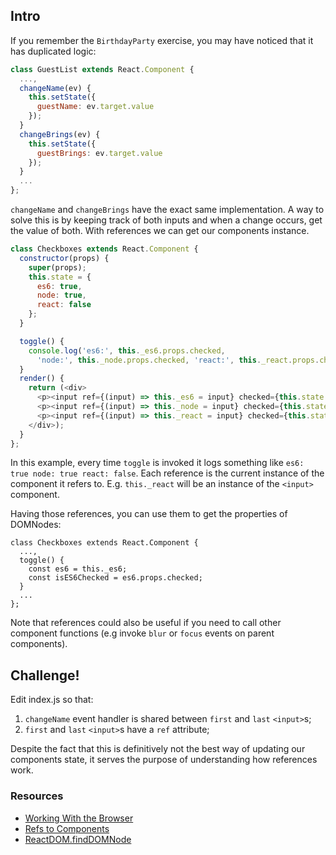 ## Intro

If you remember the `BirthdayParty` exercise, you may have noticed that it has duplicated logic:

```js
class GuestList extends React.Component {
  ...,
  changeName(ev) {
    this.setState({
      guestName: ev.target.value
    });
  }
  changeBrings(ev) {
    this.setState({
      guestBrings: ev.target.value
    });
  }
  ...
};
```

`changeName` and `changeBrings` have the exact same implementation. A way to solve this is by keeping track of both inputs and when a change occurs, get the value of both. With references we can get our components instance.

```js
class Checkboxes extends React.Component {
  constructor(props) {
    super(props);
    this.state = {
      es6: true,
      node: true,
      react: false
    };
  }

  toggle() {
    console.log('es6:', this._es6.props.checked,
      'node:', this._node.props.checked, 'react:', this._react.props.checked);
  }
  render() {
    return (<div>
      <p><input ref={(input) => this._es6 = input} checked={this.state.es6} onChange={this.toggle.bind(this)} type='checkbox' /></p>
      <p><input ref={(input) => this._node = input} checked={this.state.node} onChange={this.toggle.bind(this)} type='checkbox' /></p>
      <p><input ref={(input) => this._react = input} checked={this.state.react} onChange={this.toggle.bind(this)} type='checkbox' /></p>
    </div>);
  }
};
```

In this example, every time `toggle` is invoked it logs something like `es6: true node: true react: false`. Each reference is the current instance of the component it refers to. E.g. `this._react` will be an instance of the `<input>` component.

Having those references, you can use them to get the properties of DOMNodes:

```
class Checkboxes extends React.Component {
  ...,
  toggle() {
    const es6 = this._es6;
    const isES6Checked = es6.props.checked;
  }
  ...
};
```

Note that references could also be useful if you need to call other component functions (e.g invoke `blur` or `focus` events on parent components).

## Challenge!

Edit index.js so that:
  1. `changeName` event handler is shared between `first` and `last` `<input>`s;
  2. `first` and `last` `<input>`s have a `ref` attribute;

Despite the fact that this is definitively not the best way of updating our components state, it serves the purpose of understanding how references work.

### Resources
  * [Working With the Browser](https://facebook.github.io/react/docs/working-with-the-browser.html)
  * [Refs to Components](https://facebook.github.io/react/docs/more-about-refs.html)
  * [ReactDOM.findDOMNode](https://facebook.github.io/react/docs/top-level-api.html#react.finddomnode)
